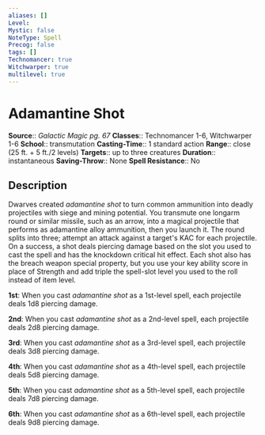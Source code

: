 ```yaml
---
aliases: []
Level: 
Mystic: false
NoteType: Spell
Precog: false
tags: []
Technomancer: true
Witchwarper: true
multilevel: true
---
```


# Adamantine Shot

**Source**:: _Galactic Magic pg. 67_
**Classes**:: Technomancer 1-6, Witchwarper 1-6
**School**:: transmutation
**Casting-Time**:: 1 standard action
**Range**:: close (25 ft. + 5 ft./2 levels)
**Targets**:: up to three creatures
**Duration**:: instantaneous
**Saving-Throw**:: None
**Spell Resistance**:: No

## Description

Dwarves created _adamantine shot_ to turn common ammunition into deadly projectiles with siege and mining potential. You transmute one longarm round or similar missile, such as an arrow, into a magical projectile that performs as adamantine alloy ammunition, then you launch it. The round splits into three; attempt an attack against a target's KAC for each projectile. On a success, a shot deals piercing damage based on the slot you used to cast the spell and has the knockdown critical hit effect. Each shot also has the breach weapon special property, but you use your key ability score in place of Strength and add triple the spell-slot level you used to the roll instead of item level.

**1st**: When you cast _adamantine shot_ as a 1st-level spell, each projectile deals 1d8 piercing damage.

**2nd**: When you cast _adamantine shot_ as a 2nd-level spell, each projectile deals 2d8 piercing damage.

**3rd**: When you cast _adamantine shot_ as a 3rd-level spell, each projectile deals 3d8 piercing damage.

**4th**: When you cast _adamantine shot_ as a 4th-level spell, each projectile deals 5d8 piercing damage.

**5th**: When you cast _adamantine shot_ as a 5th-level spell, each projectile deals 7d8 piercing damage.

**6th**: When you cast _adamantine shot_ as a 6th-level spell, each projectile deals 9d8 piercing damage.
